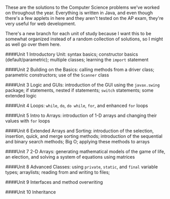 These are the solutions to the Computer Science problems we've worked on throughout the year. Everything is written in Java, and 
even though there's a few applets in here and they aren't tested on the AP exam, they're very useful for web development.

There's a new branch for each unit of study because I want this to be somewhat organized instead of a random collection of solutions, 
so I might as well go over them here.

####Unit 1
Introductory Unit: syntax basics; constructor basics (default/parametric); multiple classes; learning the ``import`` statement

####Unit 2
Building on the Basics: calling methods from a driver class; parametric constructors; use of the ``Scanner`` class

####Unit 3
Logic and GUIs: introduction of the GUI using the ``javax.swing`` package; if statements, nested if statements; ``switch`` statements; 
some extended logic

####Unit 4
Loops: ``while``, ``do``, ``do while``, ``for``, and enhanced ``for`` loops

####Unit 5
Intro to Arrays: introduction of 1-D arrays and changing their values with ``for`` loops

####Unit 6
Extended Arrays and Sorting: introduction of the selection, insertion, quick, and merge sorting methods; introduction of the sequential 
and binary search methods; Big O; applying these methods to arrays

####Unit 7
2-D Arrays: generating mathematical models of the game of life, an election, and solving a system of equations using matrices

####Unit 8
Advanced Classes: using ``private``, ``static``, and ``final`` variable types; arraylists; reading from and writing to files;

####Unit 9
Interfaces and method overwriting

####Unit 10
Inheritance